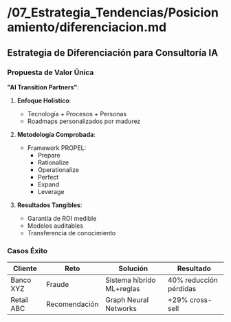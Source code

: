 # /07_Estrategia_Tendencias/Posicionamiento/diferenciacion.md
## Estrategia de Diferenciación para Consultoría IA

### Propuesta de Valor Única
**"AI Transition Partners"**:
1. **Enfoque Holístico**:
   - Tecnología + Procesos + Personas
   - Roadmaps personalizados por madurez

2. **Metodología Comprobada**:
   - Framework PROPEL:
     - Prepare
     - Rationalize
     - Operationalize
     - Perfect
     - Expand
     - Leverage

3. **Resultados Tangibles**:
   - Garantía de ROI medible
   - Modelos auditables
   - Transferencia de conocimiento

### Casos Éxito
| Cliente | Reto | Solución | Resultado |
|---------|------|----------|-----------|
| Banco XYZ | Fraude | Sistema híbrido ML+reglas | 40% reducción pérdidas |
| Retail ABC | Recomendación | Graph Neural Networks | +29% cross-sell |